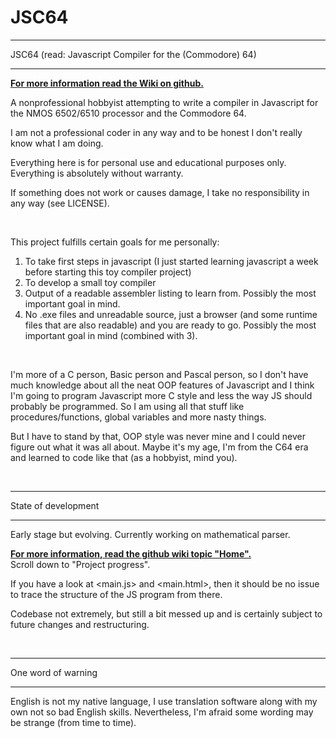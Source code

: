 # JSC64

********************************************************
JSC64 (read: Javascript Compiler for the (Commodore) 64)
********************************************************

**[For more information read the Wiki on github.](https://github.com/puregorill/JSC64/wiki)**

A nonprofessional hobbyist attempting to write a compiler in Javascript for the NMOS 6502/6510 processor and the Commodore 64.

I am not a professional coder in any way and to be honest I don't really know what I am doing.

Everything here is for personal use and educational purposes only. Everything is absolutely without warranty. 

If something does not work or causes damage, I take no responsibility in any way (see LICENSE).

<br />

This project fulfills certain goals for me personally:
  1) To take first steps in javascript (I just started learning javascript a week before starting this toy compiler project)
  2) To develop a small toy compiler
  3) Output of a readable assembler listing to learn from. Possibly the most important goal in mind.
  4) No .exe files and unreadable source, just a browser (and some runtime files that are also readable) and you are ready to go. Possibly the most important goal in mind (combined with 3).

<br />

I'm more of a C person, Basic person and Pascal person, so I don't have much knowledge about all the neat OOP features of Javascript and I think I'm going to program Javascript more C style and less the way JS should probably be programmed. So I am using all that stuff like procedures/functions, global variables and more nasty things.

But I have to stand by that, OOP style was never mine and I could never figure out what it was all about. Maybe it's my age, I'm from the C64 era and learned to code like that (as a hobbyist, mind you).

<br />
  
********************
State of development
********************

Early stage but evolving. Currently working on mathematical parser.

**[For more information, read the github wiki topic "Home".](https://github.com/puregorill/JSC64/wiki)**  
Scroll down to "Project progress".

If you have a look at <main.js> and <main.html>, then it should be no issue to trace the structure of the JS program from there.

Codebase not extremely, but still a bit messed up and is certainly subject to future changes and restructuring.

<br />
 
*******************
One word of warning
*******************

English is not my native language, I use translation software along with my own not so bad English skills. Nevertheless, I'm afraid some wording may be strange (from time to time).

